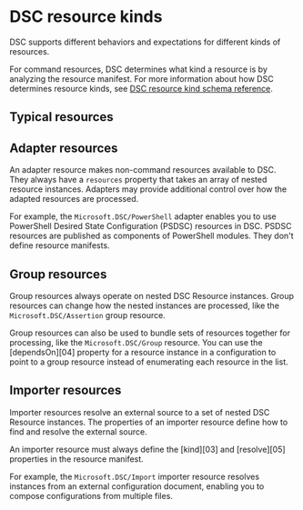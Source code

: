 # DSC resource kinds

DSC supports different behaviors and expectations for different kinds of resources.

For command resources, DSC determines what kind a resource is by analyzing the resource manifest. For more information about how DSC determines resource kinds, see [DSC resource kind schema reference](../../reference/schemas/definitions/resourceKind.md).

## Typical resources

## Adapter resources

An adapter resource makes non-command resources available to DSC. They always have a `resources`
property that takes an array of nested resource instances. Adapters may provide additional control
over how the adapted resources are processed.

For example, the `Microsoft.DSC/PowerShell` adapter enables you to use PowerShell Desired State
Configuration (PSDSC) resources in DSC. PSDSC resources are published as components of PowerShell
modules. They don't define resource manifests.

## Group resources

Group resources always operate on nested DSC Resource instances. Group resources can change how the
nested instances are processed, like the `Microsoft.DSC/Assertion` group resource.

Group resources can also be used to bundle sets of resources together for processing, like the
`Microsoft.DSC/Group` resource. You can use the [dependsOn][04] property for a resource instance in
a configuration to point to a group resource instead of enumerating each resource in the list.

## Importer resources

Importer resources resolve an external source to a set of nested DSC Resource instances. The
properties of an importer resource define how to find and resolve the external source.

An importer resource must always define the [kind][03] and [resolve][05] properties in the resource
manifest.

For example, the `Microsoft.DSC/Import` importer resource resolves instances from an external
configuration document, enabling you to compose configurations from multiple files.
